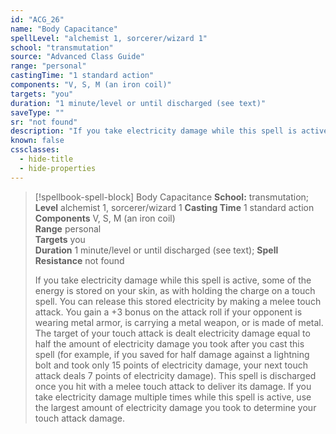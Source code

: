 ```yaml
---
id: "ACG_26"
name: "Body Capacitance"
spellLevel: "alchemist 1, sorcerer/wizard 1"
school: "transmutation"
source: "Advanced Class Guide"
range: "personal"
castingTime: "1 standard action"
components: "V, S, M (an iron coil)"
targets: "you"
duration: "1 minute/level or until discharged (see text)"
saveType: ""
sr: "not found"
description: "If you take electricity damage while this spell is active, some of the energy is stored on your skin, as with holding the charge on a touch spell. You can release this stored electricity by making a melee touch attack. You gain a +3 bonus on the attack roll if your opponent is wearing metal armor, is carrying a metal weapon, or is made of metal. The target of your touch attack is dealt electricity damage equal to half the amount of electricity damage you took after you cast this spell (for example, if you saved for half damage against a lightning bolt and took only 15 points of electricity damage, your next touch attack deals 7 points of electricity damage). This spell is discharged once you hit with a melee touch attack to deliver its damage. If you take electricity damage multiple times while this spell is active, use the largest amount of electricity damage you took to determine your touch attack damage."
known: false
cssclasses:
  - hide-title
  - hide-properties
---
```


> [!spellbook-spell-block] Body Capacitance
> **School:** transmutation; **Level** alchemist 1, sorcerer/wizard 1
> **Casting Time** 1 standard action  
> **Components** V, S, M (an iron coil)  
> **Range** personal  
> **Targets** you  
> **Duration** 1 minute/level or until discharged (see text); **Spell Resistance** not found
> 
> If you take electricity damage while this spell is active, some of the energy is stored on your skin, as with holding the charge on a touch spell. You can release this stored electricity by making a melee touch attack. You gain a +3 bonus on the attack roll if your opponent is wearing metal armor, is carrying a metal weapon, or is made of metal. The target of your touch attack is dealt electricity damage equal to half the amount of electricity damage you took after you cast this spell (for example, if you saved for half damage against a lightning bolt and took only 15 points of electricity damage, your next touch attack deals 7 points of electricity damage). This spell is discharged once you hit with a melee touch attack to deliver its damage. If you take electricity damage multiple times while this spell is active, use the largest amount of electricity damage you took to determine your touch attack damage.